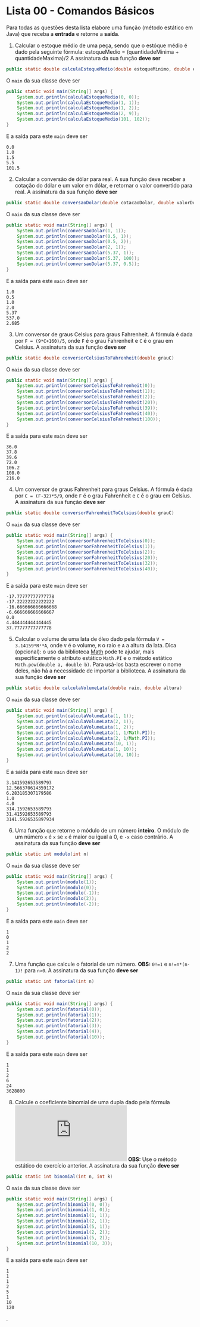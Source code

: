 # Lista 00 - Comandos Básicos

Para todas as questões desta lista elabore uma função (método estático em Java) que receba a **entrada** e retorne a **saída**.





1. Calcular o estoque médio de uma peça, sendo que o estóque médio é dado pela seguinte fórmula:
estoqueMedio = (quantidadeMinima + quantidadeMaxima)/2
A assinatura da sua função **deve ser**
``` java
public static double calculaEstoqueMedio(double estoqueMinimo, double estoqueMaximo)
```
O `main` da sua classe deve ser
``` java
public static void main(String[] args) {
    System.out.println(calculaEstoqueMedio(0, 0));
    System.out.println(calculaEstoqueMedio(1, 1));
    System.out.println(calculaEstoqueMedio(1, 2));
    System.out.println(calculaEstoqueMedio(2, 9));
    System.out.println(calculaEstoqueMedio(101, 102));
}
```
E a saída para este `main` deve ser
``` shell_session
0.0
1.0
1.5
5.5
101.5
```






2. Calcular a conversão de dólar para real. A sua função deve receber a cotação do dólar e um valor em dólar, e retornar o valor convertido para real.
A assinatura da sua função **deve ser**
``` java
public static double conversaoDolar(double cotacaoDolar, double valorDolar)
```
O `main` da sua classe deve ser
``` java
public static void main(String[] args) {
    System.out.println(conversaoDolar(1, 1));
    System.out.println(conversaoDolar(0.5, 1));
    System.out.println(conversaoDolar(0.5, 2));
    System.out.println(conversaoDolar(2, 1));
    System.out.println(conversaoDolar(5.37, 1));
    System.out.println(conversaoDolar(5.37, 100));
    System.out.println(conversaoDolar(5.37, 0.5));
}
```
E a saída para este `main` deve ser
``` shell_session
1.0
0.5
1.0
2.0
5.37
537.0
2.685
```


3. Um conversor de graus Celsius para graus Fahrenheit. A fórmula é dada por `F = (9*C+160)/5`, onde `F` é o grau Fahrenheit e `C` é o grau em Celsius.
A assinatura da sua função **deve ser**
``` java
public static double conversorCelsiusToFahrenheit(double grauC)
```
O `main` da sua classe deve ser
``` java
public static void main(String[] args) {
    System.out.println(conversorCelsiusToFahrenheit(0));
    System.out.println(conversorCelsiusToFahrenheit(1));
    System.out.println(conversorCelsiusToFahrenheit(2));
    System.out.println(conversorCelsiusToFahrenheit(20));
    System.out.println(conversorCelsiusToFahrenheit(39));
    System.out.println(conversorCelsiusToFahrenheit(40));
    System.out.println(conversorCelsiusToFahrenheit(100));
}
```
E a saída para este `main` deve ser
``` shell_session
36.0
37.8
39.6
72.0
106.2
108.0
216.0
```

4. Um conversor de graus Fahrenheit para graus Celsius. A fórmula é dada por `C = (F-32)*5/9`, onde `F` é o grau Fahrenheit e `C` é o grau em Celsius.
A assinatura da sua função **deve ser**
``` java
public static double conversorFahrenheitToCelsius(double grauC)
```
O `main` da sua classe deve ser
``` java
public static void main(String[] args) {
    System.out.println(conversorFahrenheitToCelsius(0));
    System.out.println(conversorFahrenheitToCelsius(1));
    System.out.println(conversorFahrenheitToCelsius(2));
    System.out.println(conversorFahrenheitToCelsius(20));
    System.out.println(conversorFahrenheitToCelsius(32));
    System.out.println(conversorFahrenheitToCelsius(40));
}
```
E a saída para este `main` deve ser
``` shell_session
-17.77777777777778
-17.22222222222222
-16.666666666666668
-6.666666666666667
0.0
4.444444444444445
37.77777777777778
```







5. Calcular o volume de uma lata de óleo dado pela fórmula `V = 3.14159*R²*A`, onde `V` é o volume, `R` o raio e `A` a altura da lata.
Dica (opcional): o uso da biblioteca [Math](https://docs.oracle.com/javase/8/docs/api/java/lang/Math.html) pode te ajudar, mais especificamente o atributo estático `Math.PI` e o método estático `Math.pow(double a, double b)`. Para usá-los basta escrever o nome deles, não há a necessidade de importar a biblioteca.
A assinatura da sua função **deve ser**
``` java
public static double calculaVolumeLata(double raio, double altura)
```
O `main` da sua classe deve ser
``` java
public static void main(String[] args) {
    System.out.println(calculaVolumeLata(1, 1));
    System.out.println(calculaVolumeLata(2, 1));
    System.out.println(calculaVolumeLata(1, 2));
    System.out.println(calculaVolumeLata(1, 1/Math.PI));
    System.out.println(calculaVolumeLata(2, 1/Math.PI));
    System.out.println(calculaVolumeLata(10, 1));
    System.out.println(calculaVolumeLata(1, 10));
    System.out.println(calculaVolumeLata(10, 10));
}
```
E a saída para este `main` deve ser
``` shell_session
3.141592653589793
12.566370614359172
6.283185307179586
1.0
4.0
314.1592653589793
31.41592653589793
3141.5926535897934
```






6. Uma função que retorne o módulo de um número **inteiro**. O módulo de um número `x` é `x` se `x` é maior ou igual a 0, e `-x` caso contrário.
A assinatura da sua função **deve ser**
``` java
public static int modulo(int n)
```
O `main` da sua classe deve ser
``` java
public static void main(String[] args) {
    System.out.println(modulo(1));
    System.out.println(modulo(0));
    System.out.println(modulo(-1));
    System.out.println(modulo(2));
    System.out.println(modulo(-2));
}
```
E a saída para este `main` deve ser
``` shell_session
1
0
1
2
2
```







7. Uma função que calcule o fatorial de um número.
**OBS:** `0!=1` e `n!=n*(n-1)!` para `n>0`.
A assinatura da sua função **deve ser**
``` java
public static int fatorial(int n)
```

O `main` da sua classe deve ser
``` java
public static void main(String[] args) {
    System.out.println(fatorial(0));
    System.out.println(fatorial(1));
    System.out.println(fatorial(2));
    System.out.println(fatorial(3));
    System.out.println(fatorial(4));
    System.out.println(fatorial(10));
}
```
E a saída para este `main` deve ser
``` shell_session
1
1
2
6
24
3628800
```









8. Calcule o coeficiente binomial de uma dupla dado pela fórmula
![equation](http://www.sciweavers.org/tex2img.php?eq=%5Cbinom%7Bn%7D%7Bk%7D%20%3D%5Cfrac%7Bn%21%7D%7Bk%21%28n-k%29%21%7D&bc=White&fc=Black&im=jpg&fs=12&ff=arev&edit=0)
**OBS:** Use o método estático do exercício anterior.
A assinatura da sua função **deve ser**
``` java
public static int binomial(int n, int k)
```

O `main` da sua classe deve ser
``` java
public static void main(String[] args) {
    System.out.println(binomial(0, 0));
    System.out.println(binomial(1, 0));
    System.out.println(binomial(1, 1));
    System.out.println(binomial(2, 1));
    System.out.println(binomial(5, 1));
    System.out.println(binomial(2, 2));
    System.out.println(binomial(5, 2));
    System.out.println(binomial(10, 3));
}
```
E a saída para este `main` deve ser
``` shell_session
1
1
1
2
5
1
10
120
```















.

